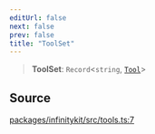```yaml
---
editUrl: false
next: false
prev: false
title: "ToolSet"
---
```


> **ToolSet**: `Record`\<`string`, [`Tool`](Tool.md)\>

## Source

[packages/infinitykit/src/tools.ts:7](https://github.com/nodenogg-in/alpha-p2p/blob/1896b55/packages/infinitykit/src/tools.ts#L7)
